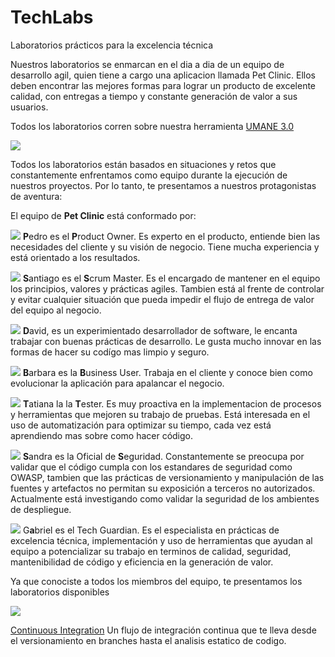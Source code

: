# TechLabs
Laboratorios prácticos para la excelencia técnica

Nuestros laboratorios se enmarcan en el dia a dia de un equipo de desarrollo agil, quien tiene a cargo una aplicacion llamada Pet Clinic. Ellos deben encontrar las mejores formas para lograr un producto de excelente calidad, con entregas a tiempo y constante generación de valor a sus usuarios.

Todos los laboratorios corren sobre nuestra herramienta [UMANE 3.0](https://umanepre.everis.com/portal/) 

![](Aspose.Words.4c5f0f88-0c0d-484e-8642-6cbd2d42edc1.007.png)

Todos los laboratorios están basados en situaciones y retos que constantemente enfrentamos como equipo durante la ejecución de nuestros proyectos. Por lo tanto, te presentamos a nuestros protagonistas de aventura:

El equipo de **Pet Clinic** está conformado por:

![](/Assets/IntroLabs/012.png)
**P**edro es el **P**roduct Owner. Es experto en el producto, entiende bien las necesidades del cliente y su visión de negocio. Tiene mucha experiencia y está orientado a los resultados.

![](/Assets/IntroLabs/022.png)
**S**antiago es el **S**crum Master. Es el encargado de mantener en el equipo los principios, valores y prácticas agiles. Tambien está al frente de controlar y evitar cualquier situación que pueda impedir el flujo de entrega de valor del equipo al negocio.

![](/Assets/IntroLabs/019.png)
**D**avid, es un experimientado desarrollador de software, le encanta trabajar con buenas prácticas de desarrollo. Le gusta mucho innovar en las formas de hacer su codígo mas limpio y seguro.

![](/Assets/IntroLabs/014.png)
**B**arbara es la **B**usiness User. Trabaja en el cliente y conoce bien como evolucionar la aplicación para apalancar el negocio.

![](/Assets/IntroLabs/020.png)
**T**atiana la la **T**ester. Es muy proactiva en la implementacion de procesos y herramientas que mejoren su trabajo de pruebas. Está interesada en el uso de automatización para optimizar su tiempo, cada vez está aprendiendo mas sobre como hacer código.

![](/Assets/IntroLabs/017.png)
**S**andra es la Oficial de  **S**eguridad. Constantemente se preocupa por validar que el código cumpla con los estandares de seguridad como OWASP, tambien que las prácticas de versionamiento y manipulación de las fuentes y artefactos no permitan su exposición a terceros no autorizados. Actualmente está investigando como validar la seguridad de los ambientes de despliegue.

![](/Assets/IntroLabs/018.png)
G**a**briel es el Tech Guardian. Es el especialista en prácticas de excelencia técnica, implementación y uso de herramientas que ayudan al equipo a potencializar su trabajo en terminos de calidad, seguridad, mantenibilidad de código y eficiencia en la generación de valor.

Ya que conociste a todos los miembros del equipo, te presentamos los laboratorios disponibles 

![](/Assets/IntroLabs/027.png)

[Continuous Integration](https://dxc-technology.github.io/about-devops-dojo/katacoda/os4-continuous-integration/)
Un flujo de integración continua que te lleva desde el versionamiento en branches hasta el analisis estatico de codigo.


